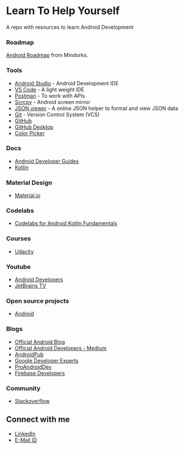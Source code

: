 # Learn To Help Yourself
A repo with resources to learn Android Development

### Roadmap
[Android Roadmap](https://github.com/MindorksOpenSource/android-developer-roadmap) from Mindorks.

### Tools
* [Android Studio](https://developer.android.com/studio) - Android Development IDE
* [VS Code](https://code.visualstudio.com/) - A light weight IDE
* [Postman](https://www.postman.com/) - To work with APIs
* [Scrcpy](https://github.com/Genymobile/scrcpy) - Android screen mirror
* [JSON viewer](http://jsonviewer.stack.hu/) - A online JSON helper to format and view JSON data
* [Git](https://git-scm.com/downloads) - Version Control System (VCS)  
* [GitHub](https://github.com/)
* [GitHub Desktop](https://desktop.github.com/)
* [Color Picker](https://www.google.com/search?q=color+picker&oq=Color+Picker&aqs=chrome.0.0i433i457j0i433j69i65l2j0j0i433l2.3733j0j1&sourceid=chrome&ie=UTF-8)

### Docs
* [Android Developer Guides](https://developer.android.com/guide)
* [Kotlin](https://kotlinlang.org/docs/reference/)

### Material Design
* [Material.io](https://material.io/)

### Codelabs
* [Codelabs for Android Kotlin Fundamentals](https://developer.android.com/courses/kotlin-android-fundamentals/toc)

### Courses
* [Udacity](https://www.udacity.com/courses/all)

### Youtube
* [Android Developers](https://www.youtube.com/channel/UCVHFbqXqoYvEWM1Ddxl0QDg)
* [JetBrains TV](https://www.youtube.com/user/JetBrainsTV/playlists)

### Open source projects
* [Android](https://github.com/android)
  
### Blogs
* [Official Android Blog](https://blog.google/products/android/)
* [Official Android Developers - Medium](https://medium.com/androiddevelopers)
* [AndroidPub](https://android.jlelse.eu/)
* [Google Developer Experts](https://medium.com/google-developer-experts)
* [ProAndroidDev](https://proandroiddev.com/)
* [Firebase Developers](https://medium.com/firebase-developers)

### Community
* [Stackoverflow](https://stackoverflow.com/)

## Connect with me
* [LinkedIn](https://www.linkedin.com/in/abhimanyu-n-273116169/)
* [E-Mail ID](abhimanyu.n14@gmail.com)
